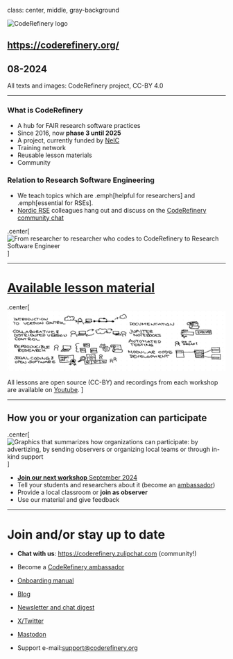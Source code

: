 

class: center, middle, gray-background

<img src="img/coderefinery.png"
     alt="CodeRefinery logo"
     style="height: 250px;"/>

## <https://coderefinery.org/>
## 08-2024

All texts and images: CodeRefinery project, CC-BY 4.0

---


### What is CodeRefinery

- A hub for FAIR research software practices
- Since 2016, now **phase 3 until 2025**
- A project, currently funded by [NeIC](https://neic.no/)
- Training network
- Reusable lesson materials
- Community

### Relation to Research Software Engineering

- We teach topics which are .emph[helpful for researchers] and .emph[essential for RSEs].
- [Nordic RSE](https://nordic-rse.org/) colleagues hang out and discuss on the
  [CodeRefinery community chat](https://coderefinery.zulipchat.com/)

.center[
<img src="img/researcher_CR_RSE.png"
     alt="From researcher to researcher who codes to CodeRefinery to Research Software Engineer"
     style="width: 650px;"/>
]

---

# [Available lesson material](https://coderefinery.org/lessons/)

.center[
<img src="img/CR_lessons.png"
     alt="Visual representation of CodeRefinery lessons: introduction and collaborative version control, reproducible research, social coding and open software, documentation, Jupyter notebooks, automated testing, modular code development"
     style="width: 650px;"/>

All lessons are open source (CC-BY) and recordings from each workshop are available on [Youtube](https://www.youtube.com/channel/UC47aupE7HKGduAjXKt1Gwrg).
]

---

## How you or your organization can participate

.center[
<img src="img/participate_organization_byoc.png"
     alt="Graphics that summarizes how organizations can participate: by advertizing, by sending observers or organizing local teams or through in-kind support"
     style="height: 400px;"/>
]

- [**Join our next workshop** September 2024](https://coderefinery.github.io/2024-09-10-workshop/)
- Tell your students and researchers about it (become an [ambassador](https://coderefinery.org/join/individuals/#coderefinery-ambassador))
- Provide a local classroom or **join as observer**
- Use our material and give feedback

---

# Join and/or stay up to date


- **Chat with us**: <https://coderefinery.zulipchat.com> (community!)

- Become a [CodeRefinery ambassador](https://coderefinery.org/join/individuals/#coderefinery-ambassador) 

- [Onboarding manual](https://coderefinery.github.io/manuals/onboarding/)

- [Blog](https://coderefinery.org/blog/)

- [Newsletter and chat digest](https://coderefinery.org/about/newsletter/)

- [X/Twitter](https://twitter.com/coderefine)

- [Mastodon](https://fosstodon.org/@coderefinery)

- Support e-mail:<support@coderefinery.org>


